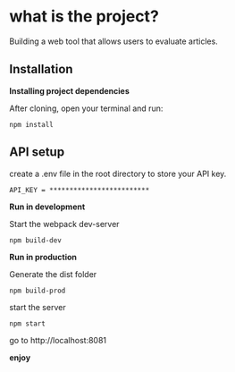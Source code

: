 # what is the project?
Building a web tool that allows users to evaluate articles.

## Installation

**Installing project dependencies**

After cloning, open your terminal and run:

```npm install```

## API setup

create a .env file in the root directory to store your API key.

```API_KEY = *************************```

**Run in development**

Start the webpack dev-server

```npm build-dev```

**Run in production**

Generate the dist folder

```npm build-prod```

start the server

```npm start```

go to http://localhost:8081

**enjoy**


